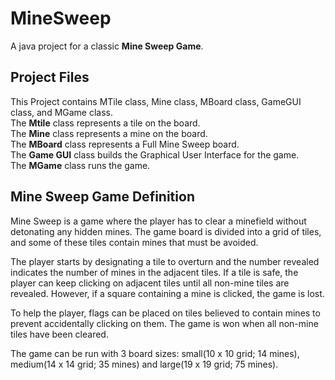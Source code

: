 # MineSweep
A java project for a classic **Mine Sweep Game**.

## Project Files
This Project contains MTile class, Mine class, MBoard class, GameGUI class, and MGame class.<br />
The **Mtile** class represents a tile on the board.<br />
The **Mine** class represents a mine on the board.<br />
The **MBoard** class represents a Full Mine Sweep board.<br />
The **Game GUI** class builds the Graphical User Interface for the game.<br />
The **MGame** class runs the game.

## Mine Sweep Game Definition
Mine Sweep is a game where the player has to clear a minefield without detonating any hidden mines. 
The game board is divided into a grid of tiles, and some of these tiles contain mines that must be avoided.

The player starts by designating a tile to overturn and the number revealed indicates the number of mines in the adjacent tiles. If a tile is safe, the player can keep clicking on adjacent tiles until all non-mine tiles are revealed. However, if a square containing a mine is clicked, the game is lost.

To help the player, flags can be placed on tiles believed to contain mines to prevent accidentally clicking on them. The game is won when all non-mine tiles have been cleared.

The game can be run with 3 board sizes: small(10 x 10 grid; 14 mines), medium(14 x 14 grid; 35 mines) and large(19 x 19 grid; 75 mines).
